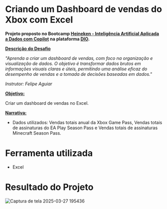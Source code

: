# Criando um Dashboard de vendas do Xbox com Excel

**Projeto proposto no Bootcamp [Heineken - Inteligência Artificial Aplicada a Dados com Copilot](https://web.dio.me/track/coding-the-future-heineken-ia-para-analise-de-dados) na plataforma [DIO](https://www.dio.me/).**


<ins>**Descrição do Desafio**</ins>

*"Aprenda a criar um dashboard de vendas, com foco na organização e visualização de dados. O objetivo é transformar dados brutos em informações visuais claras e úteis, permitindo uma análise eficaz do desempenho de vendas e a tomada de decisões baseadas em dados."*

*Instrutor: Felipe Aguiar*

<ins>**Objetivo:**</ins>

Criar um dashboard de vendas no Excel.

<ins> **Narrativa:** </ins>

+ Dados utilizados: Vendas totais anual da Xbox Game Pass, Vendas totais de assinaturas do EA Play Season Pass e Vendas totais de assinaturas Minecraft Season Pass.

# Ferramenta utilizada
+ Excel

# Resultado do Projeto
![Captura de tela 2025-03-27 195436](https://github.com/user-attachments/assets/26d11dab-6934-43fd-845f-c312a42b5ec0)
